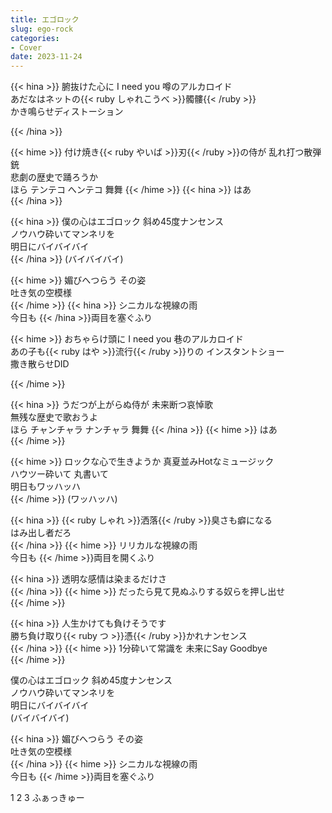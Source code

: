 ```yaml
---
title: エゴロック
slug: ego-rock
categories:
- Cover
date: 2023-11-24
---
```


{{< hina >}}
腑抜けた心に I need you 噂のアルカロイド  
あだなはネットの{{< ruby しゃれこうべ >}}髑髏{{< /ruby >}}  
かき鳴らせディストーション  

{{< /hina >}}

{{< hime >}}
付け焼き{{< ruby やいば >}}刃{{< /ruby >}}の侍が 乱れ打つ散弾銃  
悲劇の歴史で踊ろうか  
ほら テンテコ へンテコ 舞舞 
{{< /hime >}}
{{< hina >}}
はあ  
{{< /hina >}}

{{< hina >}}
僕の心はエゴロック 斜め45度ナンセンス  
ノウハウ砕いてマンネリを  
明日にバイバイバイ  
{{< /hina >}}
(バイバイバイ)

{{< hime >}}
媚びへつらう その姿  
吐き気の空模様  
{{< /hime >}}
{{< hina >}}
シニカルな視線の雨  
今日も
{{< /hina >}}両目を塞ぐふり  

{{< hime >}}
おちゃらけ頭に I need you 巷のアルカロイド  
あの子も{{< ruby はや >}}流行{{< /ruby >}}りの インスタントショー  
撒き散らせDID  

{{< /hime >}}

{{< hina >}}
うだつが上がらぬ侍が 未来断つ哀悼歌  
無残な歴史で歌おうよ  
ほら チャンチャラ ナンチャラ 舞舞 
{{< /hina >}}
{{< hime >}}
はあ  
{{< /hime >}}

{{< hime >}}
ロックな心で生きようか 真夏並みHotなミュージック  
ハウツー砕いて 丸書いて  
明日もワッハッハ  
{{< /hime >}}
(ワッハッハ)

{{< hina >}}
{{< ruby しゃれ >}}洒落{{< /ruby >}}臭さも癖になる  
はみ出し者だろ  
{{< /hina >}}
{{< hime >}}
リリカルな視線の雨  
今日も
{{< /hime >}}両目を開くふり  

{{< hina >}}
透明な感情は染まるだけさ  
{{< /hina >}}
{{< hime >}}
だったら見て見ぬふりする奴らを押し出せ  
{{< /hime >}}

{{< hina >}}
人生かけても負けそうです  
勝ち負け取り{{< ruby つ >}}憑{{< /ruby >}}かれナンセンス  
{{< /hina >}}
{{< hime >}}
1分砕いて常識を 未来にSay Goodbye  
{{< /hime >}}

僕の心はエゴロック 斜め45度ナンセンス  
ノウハウ砕いてマンネリを  
明日にバイバイバイ  
(バイバイバイ)

{{< hina >}}
媚びへつらう その姿  
吐き気の空模様  
{{< /hina >}}
{{< hime >}}
シニカルな視線の雨  
今日も
{{< /hime >}}両目を塞ぐふり  

1 2 3 ふぁっきゅー  